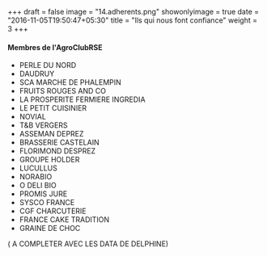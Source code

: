 +++
draft = false
image = "14.adherents.png"
showonlyimage = true
date = "2016-11-05T19:50:47+05:30"
title = "Ils qui nous font confiance"
weight = 3
+++

<!--more-->

#### Membres de l'AgroClubRSE

- PERLE DU NORD
- DAUDRUY
- SCA MARCHE DE PHALEMPIN
- FRUITS ROUGES AND CO
- LA PROSPERITE FERMIERE INGREDIA
- LE PETIT CUISINIER
- NOVIAL
- T&B VERGERS
- ASSEMAN DEPREZ
- BRASSERIE CASTELAIN
- FLORIMOND DESPREZ
- GROUPE HOLDER
- LUCULLUS
- NORABIO
- O DELI BIO
- PROMIS JURE
- SYSCO FRANCE
- CGF CHARCUTERIE
- FRANCE CAKE TRADITION
- GRAINE DE CHOC

( A  COMPLETER AVEC LES DATA DE DELPHINE)
